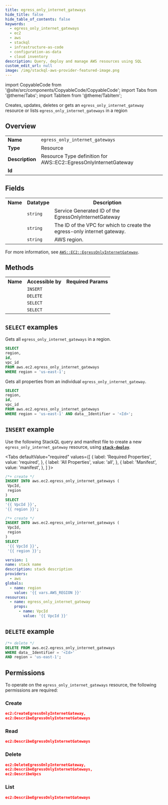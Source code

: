 ```yaml
---
title: egress_only_internet_gateways
hide_title: false
hide_table_of_contents: false
keywords:
  - egress_only_internet_gateways
  - ec2
  - aws
  - stackql
  - infrastructure-as-code
  - configuration-as-data
  - cloud inventory
description: Query, deploy and manage AWS resources using SQL
custom_edit_url: null
image: /img/stackql-aws-provider-featured-image.png
---
```


import CopyableCode from '@site/src/components/CopyableCode/CopyableCode';
import Tabs from '@theme/Tabs';
import TabItem from '@theme/TabItem';

Creates, updates, deletes or gets an <code>egress_only_internet_gateway</code> resource or lists <code>egress_only_internet_gateways</code> in a region

## Overview
<table>
<tbody>
<tr><td><b>Name</b></td><td><code>egress_only_internet_gateways</code></td></tr>
<tr><td><b>Type</b></td><td>Resource</td></tr>
<tr><td><b>Description</b></td><td>Resource Type definition for AWS::EC2::EgressOnlyInternetGateway</td></tr>
<tr><td><b>Id</b></td><td><CopyableCode code="aws.ec2.egress_only_internet_gateways" /></td></tr>
</tbody>
</table>

## Fields
<table>
<tbody>
<tr><th>Name</th><th>Datatype</th><th>Description</th></tr><tr><td><CopyableCode code="id" /></td><td><code>string</code></td><td>Service Generated ID of the EgressOnlyInternetGateway</td></tr>
<tr><td><CopyableCode code="vpc_id" /></td><td><code>string</code></td><td>The ID of the VPC for which to create the egress-only internet gateway.</td></tr>
<tr><td><CopyableCode code="region" /></td><td><code>string</code></td><td>AWS region.</td></tr>
</tbody>
</table>

For more information, see <a href="https://docs.aws.amazon.com/AWSCloudFormation/latest/UserGuide/aws-resource-ec2-egressonlyinternetgateway.html"><code>AWS::EC2::EgressOnlyInternetGateway</code></a>.

## Methods

<table>
<tbody>
  <tr>
    <th>Name</th>
    <th>Accessible by</th>
    <th>Required Params</th>
  </tr>
  <tr>
    <td><CopyableCode code="create_resource" /></td>
    <td><code>INSERT</code></td>
    <td><CopyableCode code="VpcId, region" /></td>
  </tr>
  <tr>
    <td><CopyableCode code="delete_resource" /></td>
    <td><code>DELETE</code></td>
    <td><CopyableCode code="data__Identifier, region" /></td>
  </tr>
  <tr>
    <td><CopyableCode code="list_resources" /></td>
    <td><code>SELECT</code></td>
    <td><CopyableCode code="region" /></td>
  </tr>
  <tr>
    <td><CopyableCode code="get_resource" /></td>
    <td><code>SELECT</code></td>
    <td><CopyableCode code="data__Identifier, region" /></td>
  </tr>
</tbody>
</table>

## `SELECT` examples
Gets all <code>egress_only_internet_gateways</code> in a region.
```sql
SELECT
region,
id,
vpc_id
FROM aws.ec2.egress_only_internet_gateways
WHERE region = 'us-east-1';
```
Gets all properties from an individual <code>egress_only_internet_gateway</code>.
```sql
SELECT
region,
id,
vpc_id
FROM aws.ec2.egress_only_internet_gateways
WHERE region = 'us-east-1' AND data__Identifier = '<Id>';
```

## `INSERT` example

Use the following StackQL query and manifest file to create a new <code>egress_only_internet_gateway</code> resource, using [__`stack-deploy`__](https://pypi.org/project/stack-deploy/).

<Tabs
    defaultValue="required"
    values={[
      { label: 'Required Properties', value: 'required', },
      { label: 'All Properties', value: 'all', },
      { label: 'Manifest', value: 'manifest', },
    ]
}>
<TabItem value="required">

```sql
/*+ create */
INSERT INTO aws.ec2.egress_only_internet_gateways (
 VpcId,
 region
)
SELECT 
'{{ VpcId }}',
'{{ region }}';
```
</TabItem>
<TabItem value="all">

```sql
/*+ create */
INSERT INTO aws.ec2.egress_only_internet_gateways (
 VpcId,
 region
)
SELECT 
 '{{ VpcId }}',
 '{{ region }}';
```
</TabItem>
<TabItem value="manifest">

```yaml
version: 1
name: stack name
description: stack description
providers:
  - aws
globals:
  - name: region
    value: '{{ vars.AWS_REGION }}'
resources:
  - name: egress_only_internet_gateway
    props:
      - name: VpcId
        value: '{{ VpcId }}'

```
</TabItem>
</Tabs>

## `DELETE` example

```sql
/*+ delete */
DELETE FROM aws.ec2.egress_only_internet_gateways
WHERE data__Identifier = '<Id>'
AND region = 'us-east-1';
```

## Permissions

To operate on the <code>egress_only_internet_gateways</code> resource, the following permissions are required:

### Create
```json
ec2:CreateEgressOnlyInternetGateway,
ec2:DescribeEgressOnlyInternetGateways
```

### Read
```json
ec2:DescribeEgressOnlyInternetGateways
```

### Delete
```json
ec2:DeleteEgressOnlyInternetGateway,
ec2:DescribeEgressOnlyInternetGateways,
ec2:DescribeVpcs
```

### List
```json
ec2:DescribeEgressOnlyInternetGateways
```
